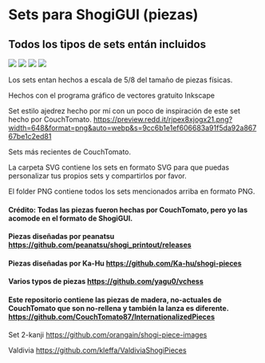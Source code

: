 # Sets para ShogiGUI (piezas)
## Todos los tipos de sets entán incluidos

<img src="https://github.com/Little-Magician/ShogiGUI-piece-sets/blob/master/PNG/KanjiPtomato.png">
<img src="https://github.com/Little-Magician/ShogiGUI-piece-sets/blob/master/PNG/2KanjiW.png">
<img src="https://github.com/Little-Magician/ShogiGUI-piece-sets/blob/master/PNG/ValdiviaKanjiG.png">
<img src="https://github.com/Little-Magician/ShogiGUI-piece-sets/blob/master/PNG/CtomatoP.png">

Los sets entan hechos a escala de 5/8 del tamaño de piezas físicas.

Hechos con el programa gráfico de vectores gratuito Inkscape

Set estilo ajedrez hecho por mí con un poco de inspiración de este set hecho por CouchTomato.
https://preview.redd.it/rjpex8xjogx21.png?width=648&format=png&auto=webp&s=9cc6b1e1ef606683a91f5da92a86767be1c2ed81

Sets más recientes de CouchTomato.

La carpeta SVG contiene los sets en formato SVG para que puedas personalizar tus propios sets y compartirlos por favor.

El folder PNG contiene todos los sets mencionados arriba en formato PNG.

#### Crédito: Todas las piezas fueron hechas por CouchTomato, pero yo las acomode en el formato de ShogiGUI.

#### Piezas diseñadas por peanatsu https://github.com/peanatsu/shogi_printout/releases

#### Piezas diseñadas por Ka-Hu https://github.com/Ka-hu/shogi-pieces

#### Varios typos de piezas https://github.com/yagu0/vchess

#### Este repositorio contiene las piezas de madera, no-actuales de CouchTomato que son no-rellena y también la lanza es diferente. https://github.com/CouchTomato87/InternationalizedPieces

Set 2-kanji  https://github.com/orangain/shogi-piece-images 

Valdivia https://github.com/kleffa/ValdiviaShogiPieces
